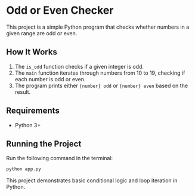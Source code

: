# Odd or Even Checker

This project is a simple Python program that checks whether numbers in a given range are odd or even.

## How It Works

1. The `is_odd` function checks if a given integer is odd.
2. The `main` function iterates through numbers from 10 to 19, checking if each number is odd or even.
3. The program prints either `{number} odd` or `{number} even` based on the result.

## Requirements
- Python 3+

## Running the Project
Run the following command in the terminal:
```sh
python app.py
```

This project demonstrates basic conditional logic and loop iteration in Python.